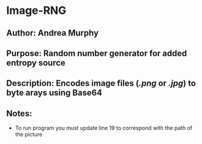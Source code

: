 # Image-RNG
## **Author:** Andrea Murphy
## **Purpose:** Random number generator for added entropy source
## **Description:** Encodes image files (*.png* or *.jpg*) to byte arays using Base64

## **Notes:**
- To run program you must update line 19 to correspond with the path of the picture
